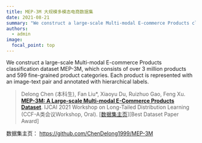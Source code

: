 ```yaml
---
title: MEP-3M 大规模多模态电商数据集
date: 2021-08-21
summary: "We construct a large-scale Multi-modal E-commerce Products classification dataset MEP-3M, which consists of over 3 million products and 599 fine-grained product categories. Each product is represented with an image-text pair and annotated with hierarchical labels."
authors:
  - admin
image:
  focal_point: top
---
```

  
We construct a large-scale Multi-modal E-commerce Products classification dataset MEP-3M, which consists of over 3 million products and 599 fine-grained product categories. Each product is represented with an image-text pair and annotated with hierarchical labels.

<!--more-->

> Delong Chen (本科生), Fan Liu*, Xiaoyu Du, Ruizhuo Gao, Feng Xu. [**MEP-3M: A Large-scale Multi-modal E-Commerce Products Dataset**](../../publication/icjaiw2021mep/). IJCAI 2021 Workshop on Long-Tailed Distribution Learning (CCF-A类会议Workshop, Oral). [[数据集主页](https://github.com/ChenDelong1999/MEP-3M)][Best Dataset Paper Award]

数据集主页： https://github.com/ChenDelong1999/MEP-3M
